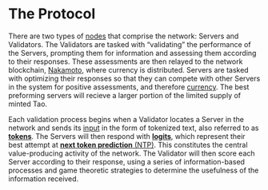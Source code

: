 # The Protocol

There are two types of [nodes](src/../nested/Glossary.md#miner/neuron/peer/node) that comprise the network: Servers and Validators. The Validators are tasked with “validating” the performance of the Servers, prompting them for information and assessing them according to their responses. These assessments are then relayed to the network blockchain, [Nakamoto](src/../nested/Glossary.md#nakamoto), where currency is distributed. Servers are tasked with optimizing their responses so that they can compete with other Servers in the system for positive assessments, and therefore [currency](src/../nested/Glossary.md#tao). The best preforming servers will recieve a larger portion of the limited supply of minted Tao.


Each validation process begins when a Validator locates a Server in the network and sends its [input](src/../nested/Glossary.md#inputs) in the form of tokenized text, also referred to as [**tokens**](src/../nested/Glossary.md#tokens). The Servers will then respond with [**logits**](src/../nested/Glossary.md#logits), which represent their best attempt at [**next token prediction** (NTP)](src/../nested/Glossary.md#next-token-prediction). This constitutes the central value-producing activity of the network. The Validator will then score each Server according to their response, using a series of information-based processes and game theoretic strategies to determine the usefulness of the information received. 
